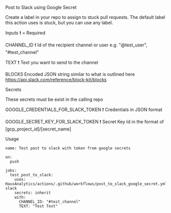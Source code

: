 Post to Slack using Google Secret

Create a label in your repo to assign to stuck pull requests. The default label this action uses is stuck, but you can use any label.

Inputs
❗ = Required

CHANNEL_ID ❗
Id of the recipient channel or user e.g. "@test_user", "#test_channel"

TEXT ❗
Text you want to send to the channel

BLOCKS
Encoded JSON string similar to what is outlined here https://api.slack.com/reference/block-kit/blocks

Secrets

These secrets must be exist in the calling repo

GOOGLE_CREDENTIALS_FOR_SLACK_TOKEN ❗
Credentials in JSON format

GOOGLE_SECRET_KEY_FOR_SLACK_TOKEN ❗
Secret Key Id in the format of [gcp_project_id]/[secret_name]

Usage
```
name: Test post to slack with token from google secrets

on:
  push

jobs:
  test_post_to_slack:
    uses: HausAnalytics/actions/.github/workflows/post_to_slack_google_secret.yml@f-slack
    secrets: inherit
    with:
      CHANNEL_ID: "#test_channel"
      TEXT: "Test Text"
